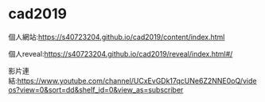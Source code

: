 # cad2019
個人網站:https://s40723204.github.io/cad2019/content/index.html

個人reveal:https://s40723204.github.io/cad2019/reveal/index.html#/

影片連結:https://www.youtube.com/channel/UCxEvGDk17qcUNe6Z2NNE0oQ/videos?view=0&sort=dd&shelf_id=0&view_as=subscriber

